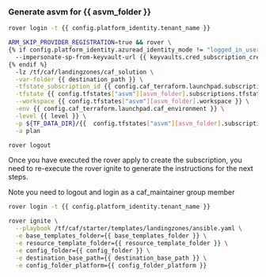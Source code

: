 
### Generate asvm for {{ asvm_folder }}

```bash
rover login -t {{ config.platform_identity.tenant_name }}

ARM_SKIP_PROVIDER_REGISTRATION=true && rover \
{% if config.platform_identity.azuread_identity_mode != "logged_in_user" %}
  --impersonate-sp-from-keyvault-url {{ keyvaults.cred_subscription_creation_landingzones.vault_uri }} \
{% endif %}
  -lz /tf/caf/landingzones/caf_solution \
  -var-folder {{ destination_path }} \
  -tfstate_subscription_id {{ config.caf_terraform.launchpad.subscription_id }} \
  -tfstate {{ config.tfstates["asvm"][asvm_folder].subscriptions.tfstate }} \
  --workspace {{ config.tfstates["asvm"][asvm_folder].workspace }} \
  -env {{ config.caf_terraform.launchpad.caf_environment }} \
  -level {{ level }} \
  -p ${TF_DATA_DIR}/{{  config.tfstates["asvm"][asvm_folder].subscriptions.tfstate }}.tfplan \
  -a plan

rover logout

```
Once you have executed the rover apply to create the subscription, you need to re-execute the rover ignite to generate the instructions for the next steps.

Note you need to logout and login as a caf_maintainer group member

```bash
rover login -t {{ config.platform_identity.tenant_name }}

rover ignite \
  --playbook /tf/caf/starter/templates/landingzones/ansible.yaml \
  -e base_templates_folder={{ base_templates_folder }} \
  -e resource_template_folder={{ resource_template_folder }} \
  -e config_folder={{ config_folder }} \
  -e destination_base_path={{ destination_base_path }} \
  -e config_folder_platform={{ config_folder_platform }}

```


